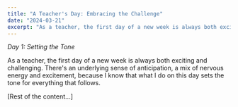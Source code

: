 ```yaml
---
title: "A Teacher's Day: Embracing the Challenge"
date: "2024-03-21"
excerpt: "As a teacher, the first day of a new week is always both exciting and challenging. There's an underlying sense of anticipation, a mix of nervous energy and excitement..."
---
```


*Day 1: Setting the Tone*

As a teacher, the first day of a new week is always both exciting and challenging. There's an underlying sense of anticipation, a mix of nervous energy and excitement, because I know that what I do on this day sets the tone for everything that follows.

[Rest of the content...] 